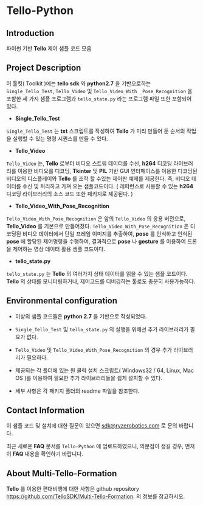# Tello-Python





## Introduction

파이썬 기반 **Tello** 제어 샘플 코드 모음





## Project Description

이 툴킷( Toolkit )에는 **tello sdk** 와 **python2.7** 을 기반으로하는 `Single_Tello_Test`, `Tello_Video` 및 `Tello_Video_With _Pose_Recognition` 을 포함한 세 가지 샘플 프로그램과 `tello_state.py` 라는 프로그램 파일 또한 포함되어 있다.



- **Single_Tello_Test**

`Single_Tello_Test` 는 **txt** 스크립트를 작성하여 **Tello** 가 미리 만들어 둔 순서의 작업을 실행할 수 있는 명령 시퀀스를 만들 수 있다.



- **Tello_Video**

`Tello_Video` 는, **Tello** 로부터 비디오 스트림 데이터를 수신, **h264** 디코딩 라이브러리를 이용한 비디오를 디코딩,   **Tkinter** 및 **PIL** 기반 GUI 인터페이스를 이용한 디코딩된 비디오의 디스플레이와  **Tello** 를 조작 할 수있는 제어판 예제를 제공한다.  즉, 비디오 데이터를 수신 및 처리하고 가져 오는 샘플코드이다. ( 레퍼런스로 사용할 수 있는 **h264** 디코딩 라이브러리의 소스 코드 또한 패키지로 제공된다. )



- **Tello_Video_With_Pose_Recognition**

 `Tello_Video_With_Pose_Recognition` 은 앞의  `Tello_Video` 의 응용 버전으로, **Tello_Video** 를 기본으로 만들어졌다.   `Tello_Video_With_Pose_Recognition` 은 디코딩된 비디오 데이터에서 단일 프레임 이미지를 추출하여, **pose** 를 인식하고 인식된 **pose** 에 할당된 제어명령을 수행하여, 결과적으로 **pose** 나 **gesture** 를 이용하여 드론을 제어하는 영상 데이터 활용 샘플 코드이다.



- **tello_state.py**

 `tello_state.py` 는 **Tello** 의 여러가지 상태 데이터를 읽을 수 있는 샘플 코드이다. **Tello** 의 상태를 모니터링하거나, 제어코드를 디버깅하는 툴로도 충분히 사용가능하다.





## Environmental configuration

* 이상의 샘플 코드들은 **python 2.7** 을 기반으로 작성되었다. 

* `Single_Tello_Test` 및 `tello_state.py` 의 실행을 위해선 추가 라이브러리가 필요가 없다.

* `Tello_Video` 및 `Tello_Video_With_Pose_Recognition` 의 경우 추가 라이브러리가 필요하다. 

* 제공되는 각 폴더에 있는 원 클릭 설치 스크립트( Windows32 / 64, Linux, Mac OS )를 이용하여 필요한 추가 라이브러리들을 쉽게 설치할 수 있다.

* 세부 사항은 각 패키지 폴더의 readme 파일을 참조한다.





## Contact Information

이 샘플 코드 및 설치에 대한 질문이 있으면 sdk@ryzerobotics.com 로 문의 바랍니다.

최근 새로운 **FAQ** 문서를 `Tello-Python` 에 업로드하였으니, 의문점이 생길 경우, 먼저 이 **FAQ** 내용을 확인하기 바랍니다.





## About Multi-Tello-Formation

**Tello** 를 이용한 편대비행에 대한 사항은 github repository https://github.com/TelloSDK/Multi-Tello-Formation.
의 정보를 참고하시오.





